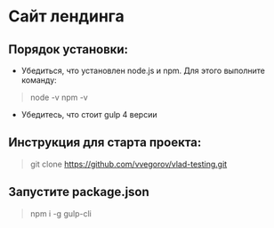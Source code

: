 # Сайт лендинга
## Порядок установки:
* Убедиться, что установлен node.js и npm.
Для этого выполните команду:
> node -v
> npm -v

* Убедитесь, что стоит gulp 4 версии
## Инструкция для старта проекта:
> git clone https://github.com/vvegorov/vlad-testing.git

## Запустите package.json
> npm i -g gulp-cli
